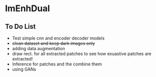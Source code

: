 # ImEnhDual

## To Do List
* Test simple cnn and encoder decoder models
* ~~clean dataset and keep dark images only~~
* adding data augmentation
* draw rect. for all extracted patches to see how exuastive patches are extracted!
* Inference for patches and the combine them
* using GANs
